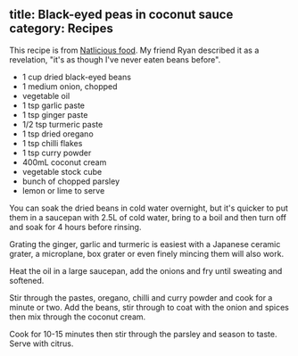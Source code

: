 title: Black-eyed peas in coconut sauce
category: Recipes
---

This recipe is from [Natlicious food](https://natliciousfood.com/recipes/black-eyed-peas-in-creamy-coconut-sauce/). My friend Ryan described it as a revelation, "it's as though I've never eaten beans before".

- 1 cup dried black-eyed beans
- 1 medium onion, chopped
- vegetable oil
- 1 tsp garlic paste
- 1 tsp ginger paste
- 1/2 tsp turmeric paste
- 1 tsp dried oregano
- 1 tsp chilli flakes
- 1 tsp curry powder
- 400mL coconut cream
- vegetable stock cube
- bunch of chopped parsley
- lemon or lime to serve

You can soak the dried beans in cold water overnight, but it's quicker to put them in a saucepan with 2.5L of cold water, bring to a boil and then turn off and soak for 4 hours before rinsing.

Grating the ginger, garlic and turmeric is easiest with a Japanese ceramic grater, a microplane, box grater or even finely mincing them will also work.

Heat the oil in a large saucepan, add the onions and fry until sweating and softened.

Stir through the pastes, oregano, chilli and curry powder and cook for a minute or two. Add the beans, stir through to coat with the onion and spices then mix through the coconut cream.

Cook for 10-15 minutes then stir through the parsley and season to taste. Serve with citrus.
